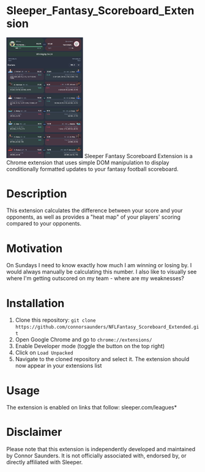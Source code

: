 # Sleeper_Fantasy_Scoreboard_Extension
<img src="SleeperExtensionExample.png" alt="Demo" width="200"/>
Sleeper Fantasy Scoreboard Extension is a Chrome extension that uses simple DOM manipulation to display conditionally formatted updates to your fantasy football scoreboard.

# Description
This extension calculates the difference between your score and your opponents, as well as provides a "heat map" of your players' scoring compared to your opponents.

# Motivation
On Sundays I need to know exactly how much I am winning or losing by. I would always manually be calculating this number. I also like to visually see where I'm getting outscored on my team - where are my weaknesses?

# Installation
1. Clone this repository: `git clone https://github.com/connorsaunders/NFLFantasy_Scoreboard_Extended.git`
2. Open Google Chrome and go to `chrome://extensions/`
3. Enable Developer mode (toggle the button on the top right)
4. Click on `Load Unpacked`
5. Navigate to the cloned repository and select it. The extension should now appear in your extensions list

# Usage
The extension is enabled on links that follow:
sleeper.com/leagues*

# Disclaimer
Please note that this extension is independently developed and maintained by Connor Saunders. It is not officially associated with, endorsed by, or directly affiliated with Sleeper.
